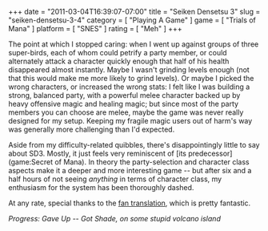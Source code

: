 +++
date = "2011-03-04T16:39:07-07:00"
title = "Seiken Densetsu 3"
slug = "seiken-densetsu-3-4"
category = [ "Playing A Game" ]
game = [ "Trials of Mana" ]
platform = [ "SNES" ]
rating = [ "Meh" ]
+++

The point at which I stopped caring: when I went up against groups of three super-birds, each of whom could petrify a party member, or could alternately attack a character quickly enough that half of his health disappeared almost instantly.  Maybe I wasn't grinding levels enough (not that this would make me more likely to grind levels).  Or maybe I picked the wrong characters, or increased the wrong stats: I felt like I was building a strong, balanced party, with a powerful melee character backed up by heavy offensive magic and healing magic; but since most of the party members you can choose are melee, maybe the game was never really designed for my setup.  Keeping my fragile magic users out of harm's way was generally more challenging than I'd expected.

Aside from my difficulty-related quibbles, there's disappointingly little to say about SD3.  Mostly, it just feels very reminiscent of [its predecessor](game:Secret of Mana).  In theory the party-selection and character class aspects make it a deeper and more interesting game -- but after six and a half hours of not seeing <i>anything</i> in terms of character class, my enthusiasm for the system has been thoroughly dashed.

At any rate, special thanks to the <a href="http://www.neillcorlett.com/sd3/">fan translation</a>, which is pretty fantastic.

<i>Progress: Gave Up -- Got Shade, on some stupid volcano island</i>